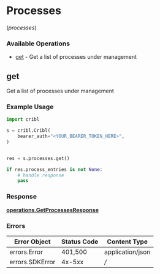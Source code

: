 # Processes
(*processes*)

### Available Operations

* [get](#get) - Get a list of processes under management

## get

Get a list of processes under management

### Example Usage

```python
import cribl

s = cribl.Cribl(
    bearer_auth="<YOUR_BEARER_TOKEN_HERE>",
)


res = s.processes.get()

if res.process_entries is not None:
    # handle response
    pass

```


### Response

**[operations.GetProcessesResponse](../../models/operations/getprocessesresponse.md)**
### Errors

| Error Object     | Status Code      | Content Type     |
| ---------------- | ---------------- | ---------------- |
| errors.Error     | 401,500          | application/json |
| errors.SDKError  | 4x-5xx           | */*              |
